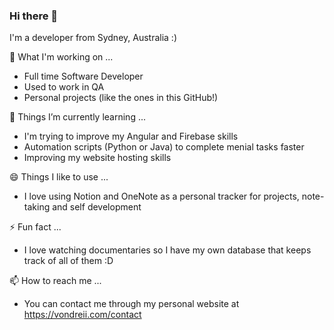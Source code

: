 ### Hi there 👋

<!--
**vondreii/vondreii** is a ✨ _special_ ✨ repository because its `README.md` (this file) appears on your GitHub profile.
-->

I'm a developer from Sydney, Australia :)

🔭 What I'm working on ...
- Full time Software Developer 
- Used to work in QA
- Personal projects (like the ones in this GitHub!)

🌱 Things I’m currently learning ...
- I'm trying to improve my Angular and Firebase skills
- Automation scripts (Python or Java) to complete menial tasks faster
- Improving my website hosting skills

😄 Things I like to use ...
- I love using Notion and OneNote as a personal tracker for projects, note-taking and self development

⚡ Fun fact ...
- I love watching documentaries so I have my own database that keeps track of all of them :D

📫 How to reach me ...
- You can contact me through my personal website at https://vondreii.com/contact
